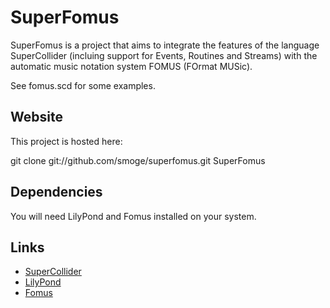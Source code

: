 SuperFomus
==========

SuperFomus is a project that aims to integrate the features of the language SuperCollider (incluing support for Events, Routines and Streams) with the automatic music notation system FOMUS (FOrmat MUSic).

See fomus.scd for some examples. 


Website
-------

This project is hosted here:

git clone git://github.com/smoge/superfomus.git SuperFomus


Dependencies
------------

You will need LilyPond and Fomus installed on your system.


Links
-----

- [SuperCollider](http://supercollider.sourceforge.net/)
- [LilyPond](http://lilypond.org/)
- [Fomus](http://sourceforge.net/projects/fomus/)

    

